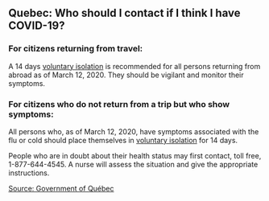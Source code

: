 ## Quebec: Who should I contact if I think I have COVID-19?

### For citizens returning from travel:

A 14 days [voluntary isolation](https://www.canada.ca/en/public-health/services/diseases/2019-novel-coronavirus-infection/health-professionals/interim-guidance-cases-contacts.html#si) is recommended for all persons returning from abroad as of March 12, 2020. They should be vigilant and monitor their symptoms.

### For citizens who do not return from a trip but who show symptoms:

All persons who, as of March 12, 2020, have symptoms associated with the flu or cold should place themselves in [voluntary isolation](https://www.canada.ca/en/public-health/services/diseases/2019-novel-coronavirus-infection/health-professionals/interim-guidance-cases-contacts.html#si) for 14 days.

People who are in doubt about their health status may first contact, toll free, 1-877-644-4545. A nurse will assess the situation and give the appropriate instructions.

[Source: Government of Québec](https://www.quebec.ca/en/health/health-issues/a-z/2019-coronavirus/)

